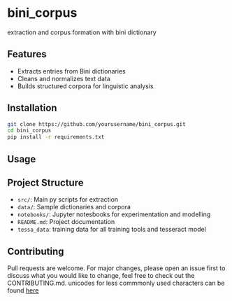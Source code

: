 # bini_corpus
extraction and corpus formation with bini dictionary
## Features

- Extracts entries from Bini dictionaries
- Cleans and normalizes text data
- Builds structured corpora for linguistic analysis

## Installation

```bash
git clone https://github.com/yourusername/bini_corpus.git
cd bini_corpus
pip install -r requirements.txt
```

## Usage

## Project Structure

- `src/`: Main py scripts for extraction
- `data/`: Sample dictionaries and corpora
- `notebooks/`: Jupyter notesbooks for experimentation and modelling
- `README.md`: Project documentation
- `tessa_data`: training data for all training tools and tesseract model

## Contributing

Pull requests are welcome. For major changes, please open an issue first to discuss what you would like to change, feel free to check out the CONTRIBUTING.md.
unicodes for less commmonly used characters can be found [here](https://www.compart.com/en/unicode/)